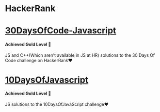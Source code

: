 # HackerRank
# [30DaysOfCode-Javascript](https://www.hackerrank.com/domains/tutorials/30-days-of-code) 
#### Achieved Gold Level 🎉
JS and C++(Which aren't available in JS at HR) solutions to the 30 Days Of Code challenge on HackerRank♥️


# [10DaysOfJavascript](https://www.hackerrank.com/domains/tutorials/10-days-of-javascript) 
#### Achieved Gold Level 🎉
JS solutions to the 10DaysOfJavaScript challenge♥️
